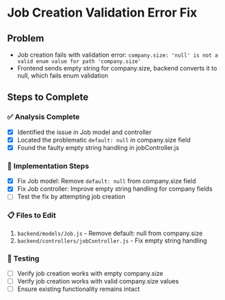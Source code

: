 # Job Creation Validation Error Fix

## Problem
- Job creation fails with validation error: `company.size: 'null' is not a valid enum value for path 'company.size'`
- Frontend sends empty string for company.size, backend converts it to null, which fails enum validation

## Steps to Complete

### ✅ Analysis Complete
- [x] Identified the issue in Job model and controller
- [x] Located the problematic `default: null` in company.size field
- [x] Found the faulty empty string handling in jobController.js

### 🔄 Implementation Steps
- [x] Fix Job model: Remove `default: null` from company.size field
- [x] Fix Job controller: Improve empty string handling for company fields
- [ ] Test the fix by attempting job creation

### 📋 Files to Edit
1. `backend/models/Job.js` - Remove default: null from company.size
2. `backend/controllers/jobController.js` - Fix empty string handling

### 🧪 Testing
- [ ] Verify job creation works with empty company.size
- [ ] Verify job creation works with valid company.size values
- [ ] Ensure existing functionality remains intact
